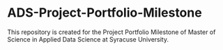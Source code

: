 # ADS-Project-Portfolio-Milestone
This repository is created for the Project Portfolio Milestone of Master of Science in Applied Data Science at Syracuse University. 
